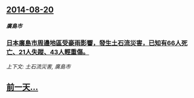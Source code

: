 ## [2014-08-20](/news/2014/08/20/index.md)

##### 廣島市
### [日本廣島市周邊地區受豪雨影響，發生土石流災害，已知有66人死亡、21人失蹤、43人輕重傷。](/news/2014/08/20/日本廣島市周邊地區受豪雨影響-發生土石流災害-已知有66人死亡-21人失蹤-43人輕重傷.md)
_上下文: 土石流災害, 廣島市_

## [前一天...](/news/2014/08/18/index.md)

